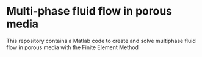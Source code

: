 # Multi-phase fluid flow in porous media 

This repository contains a Matlab code to create and solve multiphase fluid flow in porous media with the Finite Element Method

